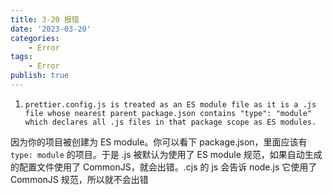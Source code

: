 ```yaml
---
title: 3-20 报错
date: '2023-03-20'
categories:
    - Error
tags:
    - Error
publish: true
---
```


1. `prettier.config.js is treated as an ES module file as it is a .js file whose nearest parent package.json contains "type": "module" which declares all .js files in that package scope as ES modules.`

因为你的项目被创建为 ES module。你可以看下 package.json，里面应该有 `type: module` 的项目。于是 .js 被默认为使用了 ES module 规范，如果自动生成的配置文件使用了 CommonJS，就会出错。.cjs 的 js 会告诉 node.js 它使用了 CommonJS 规范，所以就不会出错
